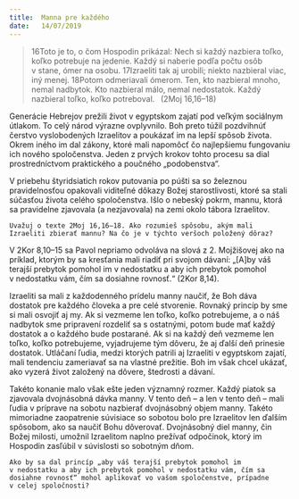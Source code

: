 ```yaml
---
title:  Manna pre každého
date:   14/07/2019
---
```


> <p></p>
> 16Toto je to, o čom Hospodin prikázal: Nech si každý nazbiera toľko, koľko potrebuje na jedenie. Každý si naberie podľa počtu osôb v stane, ómer na osobu. 17Izraeliti tak aj urobili; niekto nazbieral viac, iný menej. 18Potom odmeriavali ómerom. Ten, kto nazbieral mnoho, nemal nadbytok. Kto nazbieral málo, nemal nedostatok. Každý nazbieral toľko, koľko potreboval.  (2Moj 16,16–18)

Generácie Hebrejov prežili život v egyptskom zajatí pod veľkým sociálnym útlakom. To celý národ výrazne ovplyvnilo. Boh preto túžil pozdvihnúť čerstvo vyslobodených Izraelitov a poukázať im na lepší spôsob života. Okrem iného im dal zákony, ktoré mali napomôcť čo najlepšiemu fungovaniu ich nového spoločenstva. Jeden z prvých krokov tohto procesu sa dial prostredníctvom praktického a poučného „podobenstva“.

V priebehu štyridsiatich rokov putovania po púšti sa so železnou pravidelnosťou opakovali viditeľné dôkazy Božej starostlivosti, ktoré sa stali súčasťou života celého spoločenstva. Išlo o nebeský pokrm, mannu, ktorá sa pravidelne zjavovala (a nezjavovala) na zemi okolo tábora Izraelitov.

`Uvažuj o texte 2Moj 16,16–18. Ako rozumieš spôsobu, akým mali Izraeliti zbierať mannu? Na čo je v týchto veršoch položený dôraz?`

V 2Kor 8,10–15 sa Pavol nepriamo odvoláva na slová z 2. Mojžišovej ako na príklad, ktorým by sa kresťania mali riadiť pri svojom dávaní: „[A]by váš terajší prebytok pomohol im v nedostatku a aby ich prebytok pomohol v nedostatku vám, čím sa dosiahne rovnosť.“ (2Kor 8,14).

Izraeliti sa mali z každodenného prídelu manny naučiť, že Boh dáva dostatok pre každého človeka a pre celé stvorenie. Rovnaký princíp by sme si mali osvojiť aj my. Ak si vezmeme len toľko, koľko potrebujeme, a o náš nadbytok sme pripravení rozdeliť sa s ostatnými, potom bude mať každý dostatok a o každého bude postarané. Ak si na každý deň vezmeme len toľko, koľko potrebujeme, vyjadrujeme tým dôveru, že aj ďalší deň prinesie dostatok. Utláčaní ľudia, medzi ktorých patrili aj Izraeliti v egyptskom zajatí, mali tendenciu zameriavať sa na vlastné prežitie. Boh im však chcel ukázať, ako vyzerá život založený na dôvere, štedrosti a dávaní.

Takéto konanie malo však ešte jeden významný rozmer. Každý piatok sa zjavovala dvojnásobná dávka manny. V tento deň – a len v tento deň – mali ľudia v príprave na sobotu nazbierať dvojnásobný objem manny. Takéto mimoriadne zaopatrenie súvisiace so sobotou bolo pre Izraelitov len ďalším spôsobom, ako sa naučiť Bohu dôverovať. Dvojnásobný diel manny, čin Božej milosti, umožnil Izraelitom naplno prežívať odpočinok, ktorý im Hospodin zasľúbil v súvislosti so sobotným dňom.

`Ako by sa dal princíp „aby váš terajší prebytok pomohol im v nedostatku a aby ich prebytok pomohol v nedostatku vám, čím sa dosiahne rovnosť“ mohol aplikovať vo vašom spoločenstve, prípadne v celej spoločnosti?`